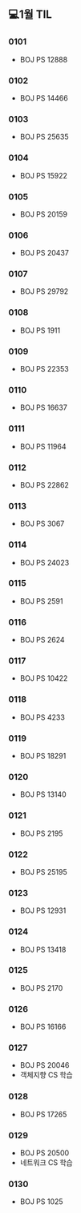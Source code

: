## 💻1월 TIL

### 0101
* BOJ PS 12888

### 0102
* BOJ PS 14466

### 0103
* BOJ PS 25635

### 0104
* BOJ PS 15922

### 0105
* BOJ PS 20159

### 0106
* BOJ PS 20437

### 0107
* BOJ PS 29792

### 0108
* BOJ PS 1911

### 0109
* BOJ PS 22353

### 0110
* BOJ PS 16637

### 0111
* BOJ PS 11964

### 0112
* BOJ PS 22862

### 0113
* BOJ PS 3067

### 0114
* BOJ PS 24023

### 0115
* BOJ PS 2591

### 0116
* BOJ PS 2624

### 0117
* BOJ PS 10422

### 0118
* BOJ PS 4233

### 0119
* BOJ PS 18291

### 0120
* BOJ PS 13140

### 0121
* BOJ PS 2195

### 0122
* BOJ PS 25195

### 0123
* BOJ PS 12931

### 0124
* BOJ PS 13418

### 0125
* BOJ PS 2170

### 0126
* BOJ PS 16166

### 0127
* BOJ PS 20046 
* 객체지향 CS 학습

### 0128
* BOJ PS 17265

### 0129
* BOJ PS 20500
* 네트워크 CS 학습

### 0130
* BOJ PS 1025